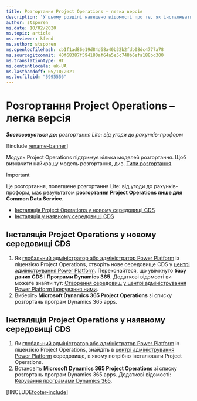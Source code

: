 ```yaml
---
title: Розгортання Project Operations – легка версія
description: 'У цьому розділі наведено відомості про те, як інсталювати розгортання Project Operations Lite: від угоди до рахунків-проформ.'
author: stsporen
ms.date: 10/02/2020
ms.topic: article
ms.reviewer: kfend
ms.author: stsporen
ms.openlocfilehash: cb1f1ad86e19d84d68a40b32b2fdb08dc4777a78
ms.sourcegitcommit: 40f68387f594180af64a5e5c748b6efa188bd300
ms.translationtype: HT
ms.contentlocale: uk-UA
ms.lasthandoff: 05/10/2021
ms.locfileid: "5995556"
---
```

# <a name="deploy-project-operations---lite"></a>Розгортання Project Operations – легка версія

_**Застосовується до:** розгортання Lite: від угоди до рахунків-проформ_

[!include [rename-banner](~/includes/cc-data-platform-banner.md)]

Модуль Project Operations підтримує кілька моделей розгортання. Щоб визначити найкращу модель розгортання, див. [Типи розгортання](determine-deployment-type.md).


> [!IMPORTANT]
> Це розгортання, полегшене розгортання Lite: від угоди до рахунків-проформ, має результатом **розгортання Project Operations лише для Common Data Service**.

- [Інсталяція Project Operations у новому середовищі CDS](#new)
- [Інсталяція у наявному середовищі CDS](#existing)



## <a name="install-project-operations-to-a-new-cds-environment"></a><a name="new"></a>Інсталяція Project Operations у новому середовищі CDS

1. Як [глобальний адміністратор або адміністратор Power Platform](/power-platform/admin/global-service-administrators-can-administer-without-license) із ліцензією Project Operations, створіть нове середовище CDS у [центрі адміністрування Power Platform](https://admin.powerplatform.com). Переконайтеся, що увімкнуто **базу даних CDS** і **Програми Dynamics 365**. Додаткові відомості ви можете знайти тут: [Створення середовищ у центрі адміністрування Power Platform і керування ними](/power-platform/admin/create-environment#create-an-environment-in-the-power-platform-admin-center).
2. Виберіть **Microsoft Dynamics 365 Project Operations** зі списку розгортань програм Dynamics 365 apps.


## <a name="install-project-operations-to-an-existing-cds-environment"></a><a name="existing"></a>Інсталяція Project Operations у наявному середовищі CDS

1. Як [глобальний адміністратор або адміністратор Power Platform](/power-platform/admin/global-service-administrators-can-administer-without-license) із ліцензією Project Operations, знайдіть в [центрі адміністрування Power Platform](https://admin.powerplatform.com) середовище, в якому потрібно інсталювати Project Operations.
2. Встановіть **Microsoft Dynamics 365 Project Operations** зі списку розгортань програм Dynamics 365 apps. Додаткові відомості: [Керування програмами Dynamics 365](/power-platform/admin/manage-apps).




[!INCLUDE[footer-include](../includes/footer-banner.md)]